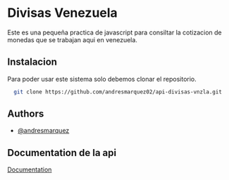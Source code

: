 # Divisas Venezuela

Este es una pequeña practica de javascript para consiltar la
cotizacion de monedas que se trabajan aqui en venezuela.




## Instalacion

Para poder usar este sistema solo debemos clonar el repositorio.

```bash
  git clone https://github.com/andresmarquez02/api-divisas-vnzla.git
```
## Authors

- [@andresmarquez](https://www.github.com/andresmarquez02)


## Documentation de la api

[Documentation](https://api-divisas-ve-web.pages.dev/)

